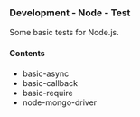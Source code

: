 ### Development - Node - Test

Some basic tests for Node.js.

#### Contents
  * basic-async
  * basic-callback
  * basic-require
  * node-mongo-driver
